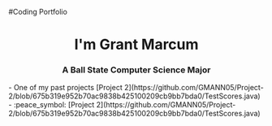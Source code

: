 #Coding Portfolio
<h1 align="center"> I'm Grant Marcum</h1>
<h3 align="Center"> A Ball State Computer Science Major</h3>
- One of my past projects [Project 2](https://github.com/GMANN05/Project-2/blob/675b319e952b70ac9838b425100209cb9bb7bda0/TestScores.java)
- :peace_symbol: [Project 2](https://github.com/GMANN05/Project-2/blob/675b319e952b70ac9838b425100209cb9bb7bda0/TestScores.java)
